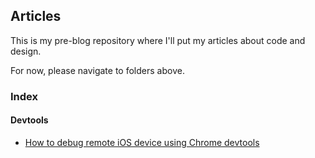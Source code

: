 ## Articles

This is my pre-blog repository where I'll put my articles about code and design.

For now, please navigate to folders above.

### Index

#### Devtools

- [How to debug remote iOS device using Chrome devtools](http://c.nikoloz.me/1x3u2n0X2X2J)
